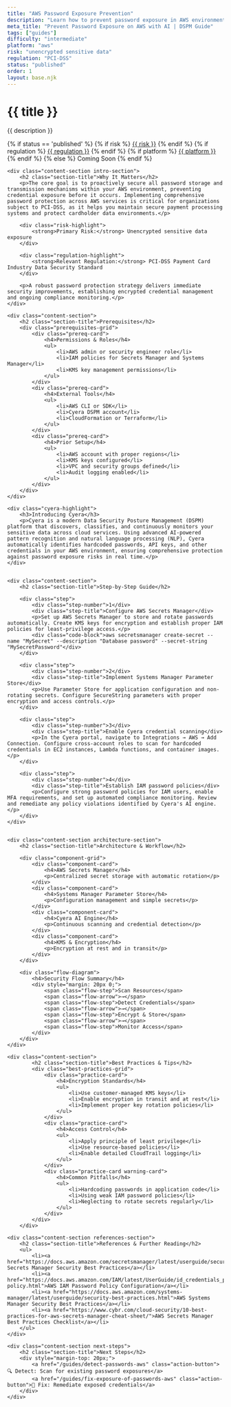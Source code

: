 ```yaml
---
title: "AWS Password Exposure Prevention"
description: "Learn how to prevent password exposure in AWS environments. Follow step-by-step guidance for PCI-DSS compliance and secure credential management."
meta_title: "Prevent Password Exposure on AWS with AI | DSPM Guide"
tags: ["guides"]
difficulty: "intermediate"
platform: "aws"
risk: "unencrypted sensitive data"
regulation: "PCI-DSS"
status: "published"
order: 1
layout: base.njk
---
```


<div class="container">
    <div class="header">
        <h1>{{ title }}</h1>
        <p>{{ description }}</p>
        <div class="guide-tags-container">
			<div class="guide-tags-wrapper">
		    {% if status == 'published' %}
		        {% if risk %}
		        <a href="/risk/{{ risk | downcase | replace: ' ', '-' }}/" class="guide-tag risk">{{ risk }}</a>
		        {% endif %}
		        {% if regulation %}
		        <a href="/regulation/{{ regulation | downcase | replace: ' ', '-' }}/" class="guide-tag regulation">{{ regulation }}</a>
		        {% endif %}
		        {% if platform %}
		        <a href="/platforms/{{ platform | downcase | replace: ' ', '-' }}/" class="guide-tag platform">{{ platform }}</a>
		        {% endif %}
		    {% else %}
		        <span class="guide-tag coming-soon">Coming Soon</span>
		    {% endif %}
		</div>
		</div>
    </div>

    <div class="content-section intro-section">
        <h2 class="section-title">Why It Matters</h2>
        <p>The core goal is to proactively secure all password storage and transmission mechanisms within your AWS environment, preventing credential exposure before it occurs. Implementing comprehensive password protection across AWS services is critical for organizations subject to PCI-DSS, as it helps you maintain secure payment processing systems and protect cardholder data environments.</p>
        
        <div class="risk-highlight">
            <strong>Primary Risk:</strong> Unencrypted sensitive data exposure
        </div>
        
        <div class="regulation-highlight">
            <strong>Relevant Regulation:</strong> PCI-DSS Payment Card Industry Data Security Standard
        </div>
        
        <p>A robust password protection strategy delivers immediate security improvements, establishing encrypted credential management and ongoing compliance monitoring.</p>
    </div>

    <div class="content-section">
        <h2 class="section-title">Prerequisites</h2>
        <div class="prerequisites-grid">
            <div class="prereq-card">
                <h4>Permissions & Roles</h4>
                <ul>
                    <li>AWS admin or security engineer role</li>
                    <li>IAM policies for Secrets Manager and Systems Manager</li>
                    <li>KMS key management permissions</li>
                </ul>
            </div>
            <div class="prereq-card">
                <h4>External Tools</h4>
                <ul>
                    <li>AWS CLI or SDK</li>
                    <li>Cyera DSPM account</li>
                    <li>CloudFormation or Terraform</li>
                </ul>
            </div>
            <div class="prereq-card">
                <h4>Prior Setup</h4>
                <ul>
                    <li>AWS account with proper regions</li>
                    <li>KMS keys configured</li>
                    <li>VPC and security groups defined</li>
                    <li>Audit logging enabled</li>
                </ul>
            </div>
        </div>
    </div>
	
    <div class="cyera-highlight">
        <h3>Introducing Cyera</h3>
        <p>Cyera is a modern Data Security Posture Management (DSPM) platform that discovers, classifies, and continuously monitors your sensitive data across cloud services. Using advanced AI-powered pattern recognition and natural language processing (NLP), Cyera automatically identifies hardcoded passwords, API keys, and other credentials in your AWS environment, ensuring comprehensive protection against password exposure risks in real time.</p>
    </div>
	

    <div class="content-section">
        <h2 class="section-title">Step-by-Step Guide</h2>
        
        <div class="step">
            <div class="step-number">1</div>
            <div class="step-title">Configure AWS Secrets Manager</div>
            <p>Set up AWS Secrets Manager to store and rotate passwords automatically. Create KMS keys for encryption and establish proper IAM policies for least-privilege access.</p>
            <div class="code-block">aws secretsmanager create-secret --name "MySecret" --description "Database password" --secret-string "MySecretPassword"</div>
        </div>

        <div class="step">
            <div class="step-number">2</div>
            <div class="step-title">Implement Systems Manager Parameter Store</div>
            <p>Use Parameter Store for application configuration and non-rotating secrets. Configure SecureString parameters with proper encryption and access controls.</p>
        </div>

        <div class="step">
            <div class="step-number">3</div>
            <div class="step-title">Enable Cyera credential scanning</div>
            <p>In the Cyera portal, navigate to Integrations → AWS → Add Connection. Configure cross-account roles to scan for hardcoded credentials in EC2 instances, Lambda functions, and container images.</p>
        </div>

        <div class="step">
            <div class="step-number">4</div>
            <div class="step-title">Establish IAM password policies</div>
            <p>Configure strong password policies for IAM users, enable MFA requirements, and set up automated compliance monitoring. Review and remediate any policy violations identified by Cyera's AI engine.</p>
        </div>
    </div>


    <div class="content-section architecture-section">
        <h2 class="section-title">Architecture & Workflow</h2>
        
        <div class="component-grid">
            <div class="component-card">
                <h4>AWS Secrets Manager</h4>
                <p>Centralized secret storage with automatic rotation</p>
            </div>
            <div class="component-card">
                <h4>Systems Manager Parameter Store</h4>
                <p>Configuration management and simple secrets</p>
            </div>
            <div class="component-card">
                <h4>Cyera AI Engine</h4>
                <p>Continuous scanning and credential detection</p>
            </div>
            <div class="component-card">
                <h4>KMS & Encryption</h4>
                <p>Encryption at rest and in transit</p>
            </div>
        </div>

        <div class="flow-diagram">
            <h4>Security Flow Summary</h4>
            <div style="margin: 20px 0;">
                <span class="flow-step">Scan Resources</span>
                <span class="flow-arrow">→</span>
                <span class="flow-step">Detect Credentials</span>
                <span class="flow-arrow">→</span>
                <span class="flow-step">Encrypt & Store</span>
                <span class="flow-arrow">→</span>
                <span class="flow-step">Monitor Access</span>
            </div>
        </div>
    </div>

	<div class="content-section">
	        <h2 class="section-title">Best Practices & Tips</h2>
	        <div class="best-practices-grid">
	            <div class="practice-card">
	                <h4>Encryption Standards</h4>
	                <ul>
	                    <li>Use customer-managed KMS keys</li>
	                    <li>Enable encryption in transit and at rest</li>
	                    <li>Implement proper key rotation policies</li>
	                </ul>
	            </div>
	            <div class="practice-card">
	                <h4>Access Control</h4>
	                <ul>
	                    <li>Apply principle of least privilege</li>
	                    <li>Use resource-based policies</li>
	                    <li>Enable detailed CloudTrail logging</li>
	                </ul>
	            </div>
	            <div class="practice-card warning-card">
	                <h4>Common Pitfalls</h4>
	                <ul>
	                    <li>Hardcoding passwords in application code</li>
	                    <li>Using weak IAM password policies</li>
	                    <li>Neglecting to rotate secrets regularly</li>
	                </ul>
	            </div>
	        </div>
	    </div>

    <div class="content-section references-section">
        <h2 class="section-title">References & Further Reading</h2>
        <ul>
            <li><a href="https://docs.aws.amazon.com/secretsmanager/latest/userguide/security.html">AWS Secrets Manager Security Best Practices</a></li>
            <li><a href="https://docs.aws.amazon.com/IAM/latest/UserGuide/id_credentials_passwords_account-policy.html">AWS IAM Password Policy Configuration</a></li>
            <li><a href="https://docs.aws.amazon.com/systems-manager/latest/userguide/security-best-practices.html">AWS Systems Manager Security Best Practices</a></li>
            <li><a href="https://www.cybr.com/cloud-security/10-best-practices-for-aws-secrets-manager-cheat-sheet/">AWS Secrets Manager Best Practices Checklist</a></li>
        </ul>
    </div>

    <div class="content-section next-steps">
        <h2 class="section-title">Next Steps</h2>
        <div style="margin-top: 20px;">
            <a href="/guides/detect-passwords-aws" class="action-button">🔍 Detect: Scan for existing password exposures</a>
            <a href="/guides/fix-exposure-of-passwords-aws" class="action-button">🔧 Fix: Remediate exposed credentials</a>
        </div>
    </div>
</div>
